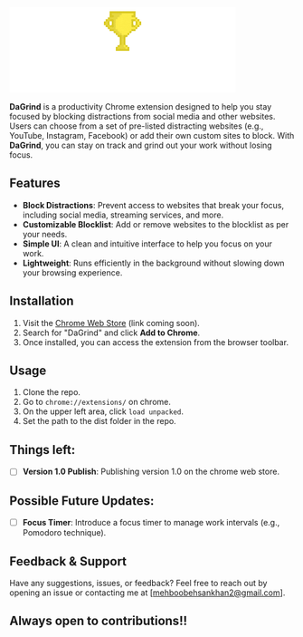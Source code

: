 ![DaGrind Logo](./src/assets/Banner.gif)

**DaGrind** is a productivity Chrome extension designed to help you stay focused by blocking distractions from social media and other websites. Users can choose from a set of pre-listed distracting websites (e.g., YouTube, Instagram, Facebook) or add their own custom sites to block. With **DaGrind**, you can stay on track and grind out your work without losing focus.

## Features

- **Block Distractions**: Prevent access to websites that break your focus, including social media, streaming services, and more.
- **Customizable Blocklist**: Add or remove websites to the blocklist as per your needs.
- **Simple UI**: A clean and intuitive interface to help you focus on your work.
- **Lightweight**: Runs efficiently in the background without slowing down your browsing experience.

## Installation

1. Visit the [Chrome Web Store](#) (link coming soon).
2. Search for "DaGrind" and click **Add to Chrome**.
3. Once installed, you can access the extension from the browser toolbar.

## Usage

1. Clone the repo.
2. Go to `chrome://extensions/` on chrome.
3. On the upper left area, click `load unpacked`.
4. Set the path to the dist folder in the repo.

## Things left:

- [ ] **Version 1.0 Publish**: Publishing version 1.0 on the chrome web store.

## Possible Future Updates: 

- [ ] **Focus Timer**: Introduce a focus timer to manage work intervals (e.g., Pomodoro technique).

## Feedback & Support

Have any suggestions, issues, or feedback? Feel free to reach out by opening an issue or contacting me at [mehboobehsankhan2@gmail.com].

## Always open to contributions!!
